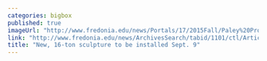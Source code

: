 ```yaml
---
categories: bigbox
published: true
imageUrl: "http://www.fredonia.edu/news/Portals/17/2015Fall/Paley%20Progression,%20Chesterwood.jpg"
link: "http://www.fredonia.edu/news/ArchivesSearch/tabid/1101/ctl/ArticleView/mid/1878/articleId/5493/Artist_to_offer_insight_on_creative_process_during_Fredonia_exhibition.aspx"
title: "New, 16-ton sculpture to be installed Sept. 9"
---
```


